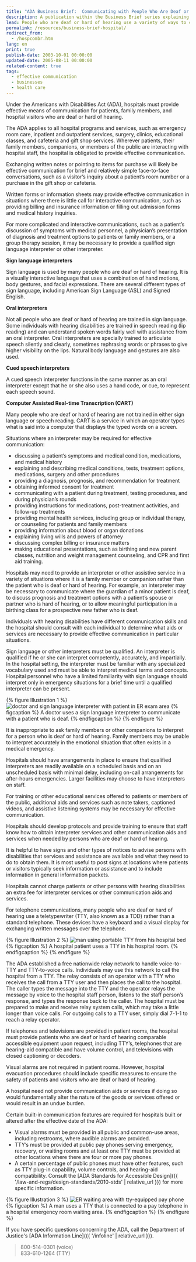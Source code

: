 ```yaml
---
title: "ADA Business Brief:  Communicating with People Who Are Deaf or Hard of Hearing in Hospital Settings"
description: A publication within the Business Brief series explaining methods and requirements of providing effective communication in a hospital setting.
lead: People who are deaf or hard of hearing use a variety of ways to communicate. Some rely on sign language interpreters or assistive listening devices; some rely primarily on written messages. Many can speak even though they cannot hear. The method of communication and the services or aids the hospital must provide will vary depending upon the abilities of the person who is deaf or hard of hearing and on the complexity and nature of the communications that are required. **Effective communication is particularly critical in health care settings where miscommunication may lead to misdiagnosis and improper or delayed medical treatment.**
permalink: /resources/business-brief-hospital/
redirect_from:
  - /hospcombr.htm
lang: en
print: true
publish-date: 2003-10-01 00:00:00
updated-date: 2005-08-11 00:00:00
related-content: true
tags:
  - effective communication
  - businesses
  - health care
---
```

Under the Americans with Disabilities Act (ADA), hospitals must provide effective means of communication for patients, family members, and hospital visitors who are deaf or hard of hearing.

The ADA applies to all hospital programs and services, such as emergency room care, inpatient and outpatient services, surgery, clinics, educational classes, and cafeteria and gift shop services. Wherever patients, their family members, companions, or members of the public are interacting with hospital staff, the hospital is obligated to provide effective communication.

Exchanging written notes or pointing to items for purchase will likely be effective communication for brief and relatively simple face-to-face conversations, such as a visitor’s inquiry about a patient’s room number or a purchase in the gift shop or cafeteria.

Written forms or information sheets may provide effective communication in situations where there is little call for interactive communication, such as providing billing and insurance information or filling out admission forms and medical history inquiries.

For more complicated and interactive communications, such as a patient’s discussion of symptoms with medical personnel, a physician’s presentation of diagnosis and treatment options to patients or family members, or a group therapy session, it may be necessary to provide a qualified sign language interpreter or other interpreter.

**Sign language interpreters**

Sign language is used by many people who are deaf or hard of hearing. It is a visually interactive language that uses a combination of hand motions, body gestures, and facial expressions. There are several different types of sign language, including American Sign Language (ASL) and Signed English.

**Oral interpreters**

Not all people who are deaf or hard of hearing are trained in sign language. Some individuals with hearing disabilities are trained in speech reading (lip reading) and can understand spoken words fairly well with assistance from an oral interpreter. Oral interpreters are specially trained to
articulate speech silently and clearly, sometimes rephrasing words or phrases to give higher visibility on the lips. Natural body language and gestures are also used.

**Cued speech interpreters**

A cued speech interpreter functions in the same manner as an oral interpreter except that he or she also uses a hand code, or cue, to represent each speech sound.

**Computer Assisted Real-time Transcription (CART)**

Many people who are deaf or hard of hearing are not trained in either sign language or speech reading. CART is a service in which an operator types what is said into a computer that displays the typed words on a screen.

Situations where an interpreter may be required for effective communication:

- discussing a patient’s symptoms and medical condition, medications, and medical history
- explaining and describing medical conditions, tests, treatment options, medications, surgery and other procedures
- providing a diagnosis, prognosis, and recommendation for treatment
- obtaining informed consent for treatment
- communicating with a patient during treatment, testing procedures, and during physician’s rounds
- providing instructions for medications, post-treatment activities, and follow-up treatments
- providing mental health services, including group or individual therapy, or counseling for patients and family members
- providing information about blood or organ donations
- explaining living wills and powers of attorney
- discussing complex billing or insurance matters
- making educational presentations, such as birthing and new parent classes, nutrition and weight management counseling, and CPR and first aid training.

Hospitals may need to provide an interpreter or other assistive service in a variety of situations where it is a family member or companion rather than the patient who is deaf or hard of hearing. For example, an interpreter may be necessary to communicate where the guardian of a minor patient is deaf, to discuss prognosis and treatment options with a patient’s spouse or partner who is hard of hearing, or to allow meaningful participation in a birthing class for a prospective new father who is deaf.

Individuals with hearing disabilities have different communication skills and the hospital should consult with each individual to determine what aids or services are necessary to provide effective communication in particular situations.

Sign language or other interpreters must be qualified. An interpreter is qualified if he or she can interpret competently, accurately, and impartially. In the hospital setting, the interpreter must be familiar with any specialized vocabulary used and must be able to interpret medical terms and concepts. Hospital personnel who have a limited familiarity with sign language should interpret only in emergency situations for a brief time until a qualified interpreter can be present.

{% figure Illustration 1 %}
<img src="{{ '/assets/images/project-images/signerdoc.gif' | relative_url }}" alt="doctor and sign language interpreter with patient in ER exam area" />
{% figcaption %}
A doctor uses a sign language interpreter to communicate with a patient who is deaf.
{% endfigcaption %}
{% endfigure %}

It is inappropriate to ask family members or other companions to interpret for a person who is deaf or hard of hearing. Family members may be unable to interpret accurately in the emotional situation that often exists in a medical emergency.

Hospitals should have arrangements in place to ensure that qualified interpreters are readily available on a scheduled basis and on an unscheduled basis with minimal delay, including on-call arrangements for after-hours emergencies. Larger facilities may choose to have interpreters on staff.

For training or other educational services offered to patients or members of the public, additional aids and services such as note takers, captioned videos, and assistive listening systems may be necessary for effective communication.

Hospitals should develop protocols and provide training to ensure that staff know how to obtain interpreter services and other communication aids and services when needed by persons who are deaf or hard of hearing.

It is helpful to have signs and other types of notices to advise persons with disabilities that services and assistance are available and what they need to do to obtain them. It is most useful to post signs at locations where patients or visitors typically seek information or assistance and to include information in general information packets.

Hospitals cannot charge patients or other persons with hearing disabilities an extra fee for interpreter services or other communication aids and services.

For telephone communications, many people who are deaf or hard of hearing use a teletypewriter (TTY, also known as a TDD) rather than a standard telephone. These devices have a keyboard and a visual display for exchanging written messages over the telephone.

{% figure Illustration 2 %}
<img src="{{ '/assets/images/project-images/ttyhosprm.gif' | relative_url }}" alt="man using portable TTY from his hospital bed" />
{% figcaption %}
A hospital patient uses a TTY in his hospital room.
{% endfigcaption %}
{% endfigure %}

The ADA established a free nationwide relay network to handle voice-to-TTY and TTY-to-voice calls. Individuals may use this network to call the hospital from a TTY. The relay consists of an operator with a TTY who receives the call from a TTY user and then places the call to the hospital. The caller types the message into the TTY and the operator relays the message by voice to the hospital staff person, listens to the staff person’s response, and types the response back to the caller. The hospital must be prepared to make and receive relay system calls, which may take a little longer than voice calls. For outgoing calls to a TTY user, simply dial 7-1-1 to reach a relay operator.

If telephones and televisions are provided in patient rooms, the hospital must provide patients who are deaf or hard of hearing comparable accessible equipment upon request, including TTY’s, telephones that are hearing-aid compatible and have volume control, and televisions with closed captioning or decoders.

Visual alarms are not required in patient rooms. However, hospital evacuation procedures should include specific measures to ensure the safety of patients and visitors who are deaf or hard of hearing.

A hospital need not provide communication aids or services if doing so would fundamentally alter the nature of the goods or services offered or would result in an undue burden.

Certain built-in communication features are required for hospitals built or altered after the effective date of the ADA:

- Visual alarms must be provided in all public and common-use areas, including restrooms, where audible alarms are provided.
- TTY’s must be provided at public pay phones serving emergency, recovery, or waiting rooms and at least one TTY must be provided at other locations where there are four or more pay phones.
- A certain percentage of public phones must have other features, such as TTY plug-in capability, volume controls, and hearing-aid compatibility. Consult the [ADA Standards for Accessible Design]({{ '/law-and-regs/design-standards/2010-stds' | relative_url }}) for more specific information.

{% figure Illustration 3 %}
<img src="{{ '/assets/images/project-images/erwaittty.gif' | relative_url }}" alt="ER waiting area with tty-equipped pay phone" />
{% figcaption %}
A man uses a TTY that is connected to a pay telephone in a hospital emergency room waiting area.
{% endfigcaption %}
{% endfigure %}

If you have specific questions concerning the ADA, call the Department of Justice's [ADA Information Line]({{ '/infoline' | relative_url }}).
>800-514-0301 (voice)<br>
833-610-1264 (TTY)